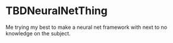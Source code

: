 # TBDNeuralNetThing
Me trying my best to make a neural net framework with next to no knowledge on the subject.
